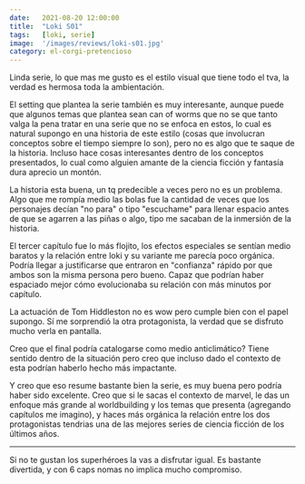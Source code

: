```yaml
---
date:   2021-08-20 12:00:00
title:  "Loki S01"
tags:   [loki, serie]
image:  '/images/reviews/loki-s01.jpg'
category: el-corgi-pretencioso
---
```

Linda serie, lo que mas me gusto es el estilo visual que tiene todo el tva, la verdad es hermosa toda la ambientación.

El setting que plantea la serie también es muy interesante, aunque puede que algunos temas que plantea sean can of worms que no se que tanto valga la pena tratar en una serie que no se enfoca en estos, lo cual es natural supongo en una historia de este estilo (cosas que involucran conceptos sobre el tiempo siempre lo son), pero no es algo que te saque de la historia. Incluso hace cosas interesantes dentro de los conceptos presentados, lo cual como alguien amante de la ciencia ficción y fantasía dura aprecio un montón.

La historia esta buena, un tq predecible a veces pero no es un problema. Algo que me rompía medio las bolas fue la cantidad de veces que los personajes decían "no para" o tipo "escuchame" para llenar espacio antes de que se agarren a las piñas o algo, tipo me sacaban de la inmersión de la historia.

El tercer capítulo fue lo más flojito, los efectos especiales se sentían medio baratos y la relación entre loki y su variante me parecía poco orgánica. Podría llegar a justificarse que entraron en "confianza" rápido por que ambos son la misma persona pero bueno. Capaz que podrían haber espaciado mejor cómo evolucionaba su relación con más minutos por capítulo.

La actuación de Tom Hiddleston no es wow pero cumple bien con el papel supongo. Sí me sorprendió la otra protagonista, la verdad que se disfruto mucho verla en pantalla.

Creo que el final podría catalogarse como medio anticlimático? Tiene sentido dentro de la situación pero creo que incluso dado el contexto de esta podrían haberlo hecho más impactante.
 
Y creo que eso resume bastante bien la serie, es muy buena pero podría haber sido excelente. Creo que si le sacas el contexto de marvel, le das un enfoque más grande al worldbuilding y los temas que presenta (agregando capítulos me imagino), y haces más orgánica la relación entre los dos protagonistas tendrias una de las mejores series de ciencia ficción de los últimos años.

<hr>
 
Si no te gustan los superhéroes la vas a disfrutar igual. Es bastante divertida, y con 6 caps nomas no implica mucho compromiso.
